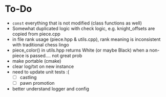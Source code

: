 # To-Do

- `const` everything that is not modified (class functions as well)
- Somewhat duplicated logic with check logic, e.g. knight_offsets are copied from piece.cpp
- in file rank usage (piece.hpp & utils.cpp), rank meaning is inconsistent with traditional chess lingo
- piece_color() in utils.hpp returns White (or maybe Black) when a non-piece is passed.... not great prob
- make portable (cmake)
- clear log/txt on new instance
- need to update unit tests :(
  - [ ] castling
  - [ ] pawn promotion
- better understand logger and config
